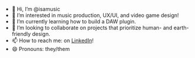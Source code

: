 - 👋 Hi, I’m @isamusic
- 👀 I’m interested in music production, UX/UI, and video game design!
- 🌱 I’m currently learning how to build a DAW plugin.
- 💞️ I’m looking to collaborate on projects that prioritize human- and earth-friendly design.
- 📫 How to reach me: on [LinkedIn](https://www.linkedin.com/in/clarissa-skipworth/)!
- 😄 Pronouns: they/them

<!---
isamusic/isamusic is a ✨ special ✨ repository because its `README.md` (this file) appears on your GitHub profile.
You can click the Preview link to take a look at your changes.
--->
